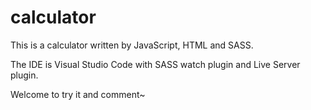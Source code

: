 # calculator

This is a calculator written by JavaScript, HTML and SASS. 

The IDE is Visual Studio Code with SASS watch plugin and Live Server plugin.

Welcome to try it and comment~
